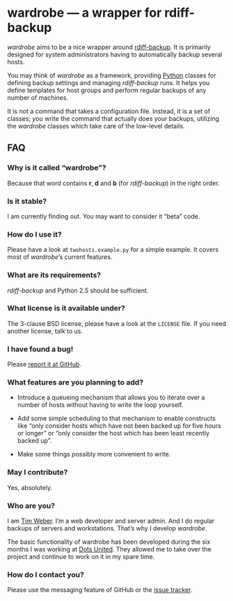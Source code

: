 wardrobe — a wrapper for rdiff-backup
=====================================

_wardrobe_ aims to be a nice wrapper around
[rdiff-backup](http://rdiff-backup.nongnu.org/). It is primarily designed for
system administrators having to automatically backup several hosts.

You may think of _wardrobe_ as a framework, providing
[Python](http://python.org/) classes for defining backup settings and managing
_rdiff-backup_ runs. It helps you define templates for host groups and perform
regular backups of any number of machines.

It is not a command that takes a configuration file. Instead, it is a set of
classes; _you_ write the command that actually does your backups, utilizing the
_wardrobe_ classes which take care of the low-level details.


FAQ
---


### Why is it called “wardrobe”? ###

Because that word contains __r__, __d__ and __b__ (for _rdiff-backup_) in the
right order.


### Is it stable? ###

I am currently finding out. You may want to consider it “beta” code.


### How do I use it? ###

Please have a look at `twohosts.example.py` for a simple example. It covers most
of _wardrobe_’s current features.


### What are its requirements? ###

_rdiff-backup_ and Python 2.5 should be sufficient.


### What license is it available under? ###

The 3-clause BSD license, please have a look at the `LICENSE` file. If you need
another license, talk to us.


### I have found a bug! ###

Please [report it at GitHub](http://github.com/scy/wardrobe/issues).


### What features are you planning to add? ###

  * Introduce a queueing mechanism that allows you to iterate over a number of
    hosts without having to write the loop yourself.

  * Add some simple scheduling to that mechanism to enable constructs like
    “only consider hosts which have not been backed up for five hours or longer”
    or “only consider the host which has been least recently backed up”.

  * Make some things possibly more convenient to write.


### May I contribute? ###

Yes, absolutely.


### Who are you? ###

I am [Tim Weber](http://www.scytale.name/). I’m a web developer and server
admin. And I do regular backups of servers and workstations. That’s why I
develop _wardrobe_.

The basic functionality of wardrobe has been developed during the six months I
was working at [Dots United](http://www.dotsunited.de/). They allowed me to
take over the project and continue to work on it in my spare time.


### How do I contact you? ###

Please use the messaging feature of GitHub or the
[issue tracker](http://github.com/scy/wardrobe/issues).

